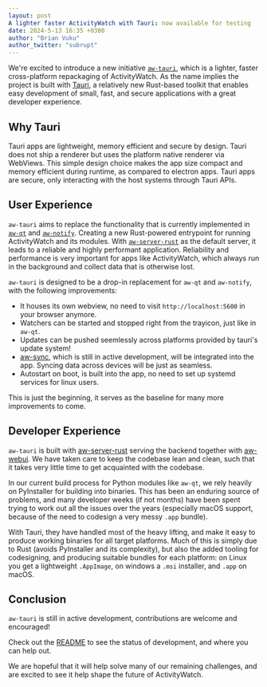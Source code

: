 ```yaml
---
layout: post
A lighter faster ActivityWatch with Tauri: now available for testing
date: 2024-5-13 16:35 +0300
author: "Brian Vuku"
author_twitter: "subrupt"
---
```


We're excited to introduce a new initiative [`aw-tauri`](http://github.com/ActivityWatch/aw-tauri), which is a lighter, faster cross-platform repackaging of ActivityWatch. As the name implies the project is built with [Tauri](https://tauri.app), a relatively new Rust-based toolkit that enables easy development of small, fast, and secure applications with a great developer experience.

## Why Tauri

Tauri apps are lightweight, memory efficient and secure by design. Tauri does not ship a renderer but uses the platform native renderer via WebViews. This simple design choice makes the app size compact and memory efficient during runtime, as compared to electron apps. Tauri apps are secure, only interacting with the host systems through Tauri APIs.

## User Experience

`aw-tauri` aims to replace the functionality that is currently implemented in [`aw-qt`](https://github.com/ActivityWatch/aw-qt) and [`aw-notify`](https://github.com/ActivityWatch/aw-notify). Creating a new Rust-powered entrypoint for running ActivityWatch and its modules. With [`aw-server-rust`](https://github.com/ActivityWatch/aw-server-rust) as the default server, it leads to a reliable and highly performant application. Reliability and performance is very important for apps like ActivityWatch, which always run in the background and collect data that is otherwise lost.

`aw-tauri` is designed to be a drop-in replacement for `aw-qt` and `aw-notify`, with the following improvements:

- It houses its own webview, no need to visit `http://localhost:5600` in your browser anymore.
- Watchers can be started and stopped right from the trayicon, just like in `aw-qt`.
- Updates can be pushed seemlessly across platforms provided by tauri's update system!
- [aw-sync](https://github.com/ActivityWatch/aw-server-rust/tree/master/aw-sync), which is still in active development, will be integrated into the app. Syncing data across devices will be just as seamless.
- Autostart on boot, is built into the app, no need to set up systemd services for linux users.

This is just the beginning, it serves as the baseline for many more improvements to come.

## Developer Experience

`aw-tauri` is built with [aw-server-rust](https://github.com/ActivityWatch/aw-server-rust) serving the backend together with [aw-webui](https://github.com/ActivityWatch/aw-webui). We have taken care to keep the codebase lean and clean, such that it takes very little time to get acquainted with the codebase.

In our current build process for Python modules like `aw-qt`, we rely heavily on PyInstaller for building into binaries. This has been an enduring source of problems, and many developer weeks (if not months) have been spent trying to work out all the issues over the years (especially macOS support, because of the need to codesign a very messy `.app` bundle).

With Tauri, they have handled most of the heavy lifting, and make it easy to produce working binaries for all target platforms. Much of this is simply due to Rust (avoids PyInstaller and its complexity), but also the added tooling for codesigning, and producing suitable bundles for each platform: on Linux you get a lightweight `.AppImage`, on windows a `.msi` installer, and `.app` on macOS.

## Conclusion

`aw-tauri` is still in active development, contributions are welcome and encouraged!

Check out the [README](https://github.com/ActivityWatch/aw-tauri/blob/master/README.md) to see the status of development, and where you can help out.

We are hopeful that it will help solve many of our remaining challenges, and are excited to see it help shape the future of ActivityWatch.
